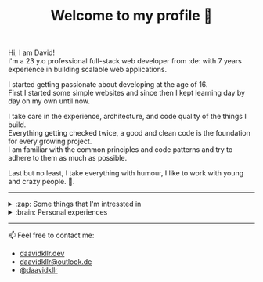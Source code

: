 <br/>
<h1 align="center">
Welcome to my profile 👋
</h1>
<br/>
<p>
    Hi, I am David! <br/>
    I'm a 23 y.o professional full-stack web developer from :de: with 7 years experience in building scalable web applications.</p>
<p>
    I started getting passionate about developing at the age of 16. <br>First I started some simple websites and since then I kept learning day by day on my own until now.
</p>
<p>
    I take care in the experience, architecture, and code quality of the things I build. <br>Everything getting checked twice, a good and clean code is the foundation for every growing project. <br>I am familiar with the common principles and code patterns and try to adhere to them as much as possible.
</p>
<p>
    Last but no least, I take everything with humour, I like to work with young and crazy people. 🤪.
</p>

---

<details>
  <summary>:zap: Some things that I'm intressted in</summary>
  
  * PHP
  * C#
  * JavaScript / NodeJS
  * CSS / SCSS
  * HTML (:trollface: )
  * Infrastructure setup
  * System engineering
  * Design pattern
  * CI / CD
</details>

<details>
  <summary>:brain: Personal experiences</summary>
  
  * C# ASP .NET Core
  * PHP Symfony Framework
  * PHP Doctrine
  * PHP Testing (PHPUnit, PHPCS, PHPStan)
  * React
  * Redux
  * Webpack
  * CSS: SCSS, BEM, SuitCSS
  * Ansible
  * Docker
  * Vagrant
  * And much more :sweat_smile:

</details>

---

:mailbox: Feel free to contact me:
* [daavidkllr.dev](https://daavidkllr.dev)
* [daavidkllr@outlook.de](mailto:daavidkllr@outlook.de)
* [@daavidkllr](https://twitter.com/daavidkllr)


